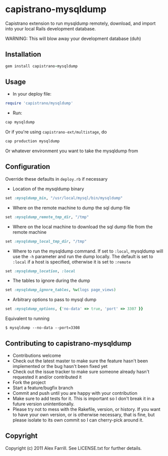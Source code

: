 # capistrano-mysqldump

Capistrano extension to run mysqldump remotely, download, and import into your local Rails development database.

WARNING: This will blow away your development database (duh)

## Installation

```ruby
gem install capistrano-mysqldump
```

## Usage

* In your deploy file:

```ruby
require 'capistrano/mysqldump'
```

* Run:

```ruby
cap mysqldump
```

Or if you're using `capistrano-ext/multistage`, do

```ruby
cap production mysqldump
```

Or whatever environment you want to take the mysqldump from

## Configuration

Override these defaults in `deploy.rb` if necessary

* Location of the mysqldump binary

```ruby
set :mysqldump_bin, "/usr/local/mysql/bin/mysqldump"
```

* Where on the remote machine to dump the sql dump file

```ruby
set :mysqldump_remote_tmp_dir, "/tmp"
```

* Where on the local machine to download the sql dump file from the remote machine

```ruby
set :mysqldump_local_tmp_dir, "/tmp"
```

* Where to run the mysqldump command. If set to `:local`, mysqldump will use the `-h` parameter and run the dump locally. The default is set to `:local` if a host is specified, otherwise it is set to `:remote`

```ruby
set :mysqldump_location, :local
```

* The tables to ignore during the dump

```ruby
set :mysqldump_ignore_tables, %w(logs page_views)
```

* Arbitrary options to pass to mysql dump

```ruby
set :mysqldump_options, {'no-data' => true, 'port' => 3307 }}
```

Equivalent to running

    $ mysqldump --no-data --port=3308

## Contributing to capistrano-mysqldump

* Contributions welcome
* Check out the latest master to make sure the feature hasn't been implemented or the bug hasn't been fixed yet
* Check out the issue tracker to make sure someone already hasn't requested it and/or contributed it
* Fork the project
* Start a feature/bugfix branch
* Commit and push until you are happy with your contribution
* Make sure to add tests for it. This is important so I don't break it in a future version unintentionally.
* Please try not to mess with the Rakefile, version, or history. If you want to have your own version, or is otherwise necessary, that is fine, but please isolate to its own commit so I can cherry-pick around it.

## Copyright

Copyright (c) 2011 Alex Farrill. See LICENSE.txt for
further details.
